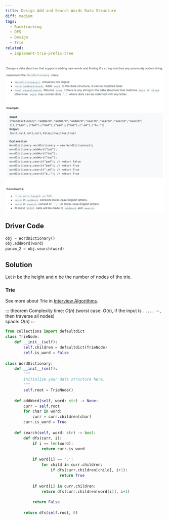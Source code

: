 ```yaml
---
title: Design Add and Search Words Data Structure
diff: medium
tags:
  - Backtracking
  - DFS
  - Design
  - Trie
related:
  - implement-trie-prefix-tree
---
```


<img class="medium-zoom" src="/algo/design-add-and-search-words-data-structure.png" alt="https://www.leetcode.com/problems/design-add-and-search-words-data-structure">

## Driver Code

```py
obj = WordDictionary()
obj.addWord(word)
param_2 = obj.search(word)
```

## Solution

Let $h$ be the height and $n$ be the number of nodes of the trie.

### Trie

See more about Trie in [Interview Algorithms](/blog/interview_algo.md#trie).

::: theorem Complexity
time: $O(h)$ (worst case: $O(n)$, if the input is `.....` $\cdots$, then traverse all nodes)  
space: $O(n)$
:::

```py
from collections import defaultdict
class TrieNode:
    def __init__(self):
        self.children = defaultdict(TrieNode)
        self.is_word = False

class WordDictionary:
    def __init__(self):
        """
        Initialize your data structure here.
        """
        self.root = TrieNode()

    def addWord(self, word: str) -> None:
        curr = self.root
        for char in word:
            curr = curr.children[char]
        curr.is_word = True

    def search(self, word: str) -> bool:
        def dfs(curr, i):
            if i == len(word):
                return curr.is_word

            if word[i] == '.':
                for child in curr.children:
                    if dfs(curr.children[child], i+1):
                        return True

            if word[i] in curr.children:
                return dfs(curr.children[word[i]], i+1)

            return False

        return dfs(self.root, 0)
```
